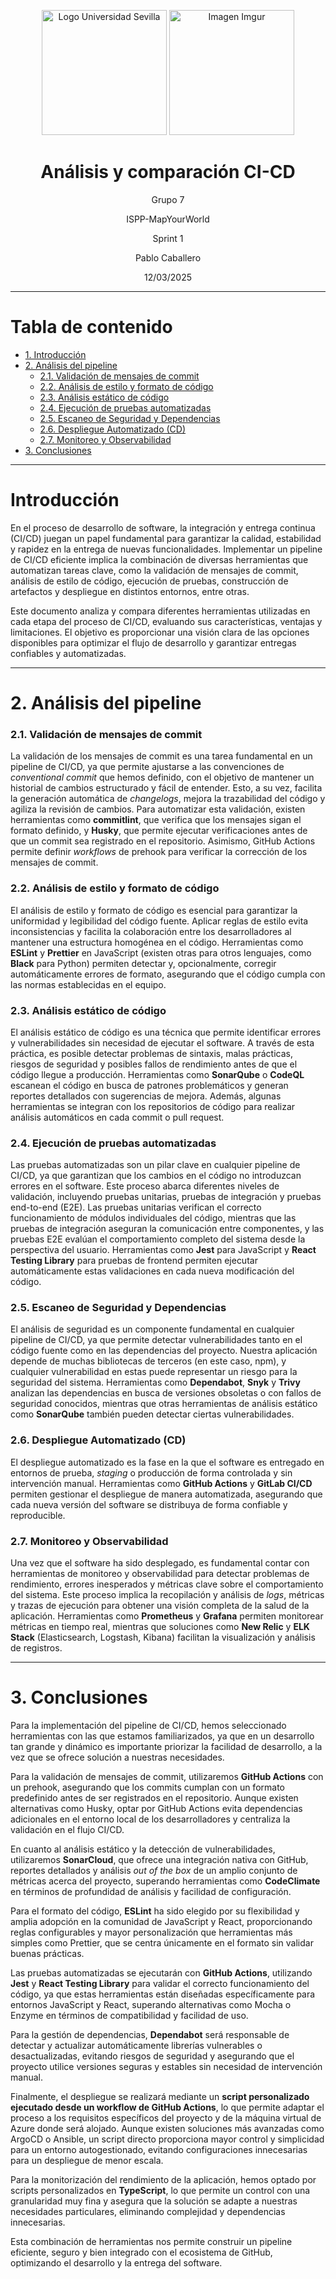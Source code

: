 <p align="center">
  <img src="https://www.ucm.es/al-acmes/file/logo-universidad-sevilla/?ver" alt="Logo Universidad Sevilla" width="200" height="200">
  <img src="https://i.imgur.com/vlzkG4H.png" alt="Imagen Imgur" width="auto" height="200">
</p>

<h1 align="center">Análisis y comparación CI-CD</h1>

<p align="center">
    Grupo 7
</p>
<p align="center">
    ISPP-MapYourWorld
</p>
<p align="center">
    Sprint 1
</p>
<p align="center">
    Pablo Caballero 
</p>
<p align="center">
    12/03/2025
</p>


---

# Tabla de contenido

- [1. Introducción](#introducción)
- [2. Análisis del pipeline](#análisis-del-pipeline)
  - [2.1. Validación de mensajes de commit](#validación-de-mensajes-de-commit)
  - [2.2. Análisis de estilo y formato de código](#análisis-de-estilo-y-formato-de-código)
  - [2.3. Análisis estático de código](#análisis-estático-de-código)
  - [2.4. Ejecución de pruebas automatizadas](#ejecución-de-pruebas-automatizadas)
  - [2.5. Escaneo de Seguridad y Dependencias](#escaneo-de-seguridad-y-dependencias)
  - [2.6. Despliegue Automatizado (CD)](#despliegue-automatizado-cd)
  - [2.7. Monitoreo y Observabilidad](#monitoreo-y-observabilidad)
- [3. Conclusiones](#conclusiones)

---

# Introducción

En el proceso de desarrollo de software, la integración y entrega continua (CI/CD) juegan un papel fundamental para garantizar la calidad, estabilidad y rapidez en la entrega de nuevas funcionalidades. Implementar un pipeline de CI/CD eficiente implica la combinación de diversas herramientas que automatizan tareas clave, como la validación de mensajes de commit, análisis de estilo de código, ejecución de pruebas, construcción de artefactos y despliegue en distintos entornos, entre otras.

Este documento analiza y compara diferentes herramientas utilizadas en cada etapa del proceso de CI/CD, evaluando sus características, ventajas y limitaciones. El objetivo es proporcionar una visión clara de las opciones disponibles para optimizar el flujo de desarrollo y garantizar entregas confiables y automatizadas.

---

# 2. Análisis del pipeline

### 2.1. Validación de mensajes de commit

La validación de los mensajes de commit es una tarea fundamental en un pipeline de CI/CD, ya que permite ajustarse a las convenciones de *conventional commit* que hemos definido, con el objetivo de mantener un historial de cambios estructurado y fácil de entender. Esto, a su vez, facilita la generación automática de *changelogs*, mejora la trazabilidad del código y agiliza la revisión de cambios. Para automatizar esta validación, existen herramientas como **commitlint**, que verifica que los mensajes sigan el formato definido, y **Husky**, que permite ejecutar verificaciones antes de que un commit sea registrado en el repositorio. Asimismo, GitHub Actions permite definir *workflows* de prehook para verificar la corrección de los mensajes de commit.

### 2.2. Análisis de estilo y formato de código

El análisis de estilo y formato de código es esencial para garantizar la uniformidad y legibilidad del código fuente. Aplicar reglas de estilo evita inconsistencias y facilita la colaboración entre los desarrolladores al mantener una estructura homogénea en el código. Herramientas como **ESLint** y **Prettier** en JavaScript (existen otras para otros lenguajes, como **Black** para Python) permiten detectar y, opcionalmente, corregir automáticamente errores de formato, asegurando que el código cumpla con las normas establecidas en el equipo.

### 2.3. Análisis estático de código

El análisis estático de código es una técnica que permite identificar errores y vulnerabilidades sin necesidad de ejecutar el software. A través de esta práctica, es posible detectar problemas de sintaxis, malas prácticas, riesgos de seguridad y posibles fallos de rendimiento antes de que el código llegue a producción. Herramientas como **SonarQube** o **CodeQL** escanean el código en busca de patrones problemáticos y generan reportes detallados con sugerencias de mejora. Además, algunas herramientas se integran con los repositorios de código para realizar análisis automáticos en cada commit o pull request.

### 2.4. Ejecución de pruebas automatizadas

Las pruebas automatizadas son un pilar clave en cualquier pipeline de CI/CD, ya que garantizan que los cambios en el código no introduzcan errores en el software. Este proceso abarca diferentes niveles de validación, incluyendo pruebas unitarias, pruebas de integración y pruebas end-to-end (E2E). Las pruebas unitarias verifican el correcto funcionamiento de módulos individuales del código, mientras que las pruebas de integración aseguran la comunicación entre componentes, y las pruebas E2E evalúan el comportamiento completo del sistema desde la perspectiva del usuario. Herramientas como **Jest** para JavaScript y **React Testing Library** para pruebas de frontend permiten ejecutar automáticamente estas validaciones en cada nueva modificación del código.

### 2.5. Escaneo de Seguridad y Dependencias

El análisis de seguridad es un componente fundamental en cualquier pipeline de CI/CD, ya que permite detectar vulnerabilidades tanto en el código fuente como en las dependencias del proyecto. Nuestra aplicación depende de muchas bibliotecas de terceros (en este caso, npm), y cualquier vulnerabilidad en estas puede representar un riesgo para la seguridad del sistema. Herramientas como **Dependabot**, **Snyk** y **Trivy** analizan las dependencias en busca de versiones obsoletas o con fallos de seguridad conocidos, mientras que otras herramientas de análisis estático como **SonarQube** también pueden detectar ciertas vulnerabilidades.

### 2.6. Despliegue Automatizado (CD)

El despliegue automatizado es la fase en la que el software es entregado en entornos de prueba, *staging* o producción de forma controlada y sin intervención manual. Herramientas como **GitHub Actions** y **GitLab CI/CD** permiten gestionar el despliegue de manera automatizada, asegurando que cada nueva versión del software se distribuya de forma confiable y reproducible.

### 2.7. Monitoreo y Observabilidad

Una vez que el software ha sido desplegado, es fundamental contar con herramientas de monitoreo y observabilidad para detectar problemas de rendimiento, errores inesperados y métricas clave sobre el comportamiento del sistema. Este proceso implica la recopilación y análisis de *logs*, métricas y trazas de ejecución para obtener una visión completa de la salud de la aplicación. Herramientas como **Prometheus** y **Grafana** permiten monitorear métricas en tiempo real, mientras que soluciones como **New Relic** y **ELK Stack** (Elasticsearch, Logstash, Kibana) facilitan la visualización y análisis de registros.

---

# 3. Conclusiones

Para la implementación del pipeline de CI/CD, hemos seleccionado herramientas con las que estamos familiarizados, ya que en un desarrollo tan grande y dinámico es importante priorizar la facilidad de desarrollo, a la vez que se ofrece solución a nuestras necesidades.

Para la validación de mensajes de commit, utilizaremos **GitHub Actions** con un prehook, asegurando que los commits cumplan con un formato predefinido antes de ser registrados en el repositorio. Aunque existen alternativas como Husky, optar por GitHub Actions evita dependencias adicionales en el entorno local de los desarrolladores y centraliza la validación en el flujo CI/CD.

En cuanto al análisis estático y la detección de vulnerabilidades, utilizaremos **SonarCloud**, que ofrece una integración nativa con GitHub, reportes detallados y análisis *out of the box* de un amplio conjunto de métricas acerca del proyecto, superando herramientas como **CodeClimate** en términos de profundidad de análisis y facilidad de configuración.

Para el formato del código, **ESLint** ha sido elegido por su flexibilidad y amplia adopción en la comunidad de JavaScript y React, proporcionando reglas configurables y mayor personalización que herramientas más simples como Prettier, que se centra únicamente en el formato sin validar buenas prácticas.

Las pruebas automatizadas se ejecutarán con **GitHub Actions**, utilizando **Jest** y **React Testing Library** para validar el correcto funcionamiento del código, ya que estas herramientas están diseñadas específicamente para entornos JavaScript y React, superando alternativas como Mocha o Enzyme en términos de compatibilidad y facilidad de uso.

Para la gestión de dependencias, **Dependabot** será responsable de detectar y actualizar automáticamente librerías vulnerables o desactualizadas, evitando riesgos de seguridad y asegurando que el proyecto utilice versiones seguras y estables sin necesidad de intervención manual.

Finalmente, el despliegue se realizará mediante un **script personalizado ejecutado desde un workflow de GitHub Actions**, lo que permite adaptar el proceso a los requisitos específicos del proyecto y de la máquina virtual de Azure donde será alojado. Aunque existen soluciones más avanzadas como ArgoCD o Ansible, un script directo proporciona mayor control y simplicidad para un entorno autogestionado, evitando configuraciones innecesarias para un despliegue de menor escala.

Para la monitorización del rendimiento de la aplicación, hemos optado por scripts personalizados en **TypeScript**, lo que permite un control con una granularidad muy fina y asegura que la solución se adapte a nuestras necesidades particulares, eliminando complejidad y dependencias innecesarias.

Esta combinación de herramientas nos permite construir un pipeline eficiente, seguro y bien integrado con el ecosistema de GitHub, optimizando el desarrollo y la entrega del software.
